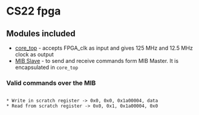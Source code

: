 # CS22 fpga

## Modules included

* [core_top](https://github.com/siglabsoss/higgs_sdr_rev2/tree/master/fpgas/common/modules) - accepts FPGA_clk as input and gives 125 MHz and 12.5 MHz clock as output
* [MIB Slave](https://github.com/siglabsoss/ip-library-core/tree/master/mib_bus) - to send and receive commands form MIB Master. It is encapsulated in `core_top`

### Valid commands over the MIB
```

* Write in scratch register -> 0x0, 0x0, 0x1a00004, data
* Read from scratch register -> 0x0, 0x1, 0x1a00004, 0x0
```